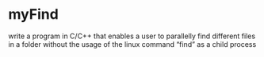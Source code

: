# myFind
write a program in C/C++ that enables a user to parallelly find different files in a folder without the usage of the linux command “find” as a child process

